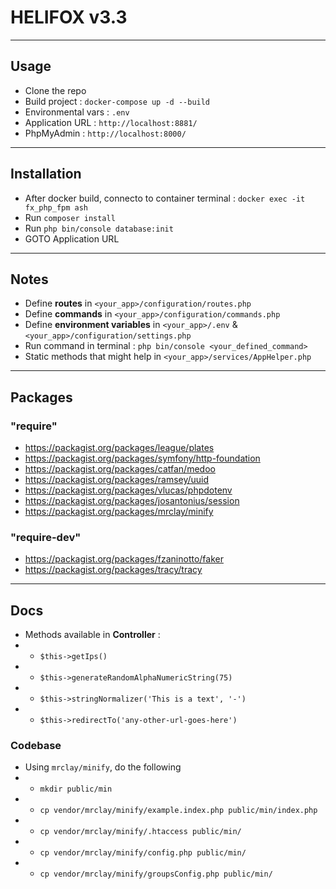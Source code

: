 # HELIFOX v3.3

---

## Usage

- Clone the repo
- Build project : `docker-compose up -d --build`
- Environmental vars : `.env`
- Application URL : `http://localhost:8881/`
- PhpMyAdmin : `http://localhost:8000/`

---

## Installation

- After docker build, connecto to container terminal : `docker exec -it fx_php_fpm ash`
- Run `composer install`
- Run `php bin/console database:init`
- GOTO Application URL

---

## Notes

- Define **routes** in `<your_app>/configuration/routes.php`
- Define **commands** in `<your_app>/configuration/commands.php`
- Define **environment variables** in `<your_app>/.env` & `<your_app>/configuration/settings.php`
- Run command in terminal : `php bin/console <your_defined_command>`
- Static methods that might help in `<your_app>/services/AppHelper.php`

---

## Packages

### "require"

- https://packagist.org/packages/league/plates
- https://packagist.org/packages/symfony/http-foundation
- https://packagist.org/packages/catfan/medoo
- https://packagist.org/packages/ramsey/uuid
- https://packagist.org/packages/vlucas/phpdotenv
- https://packagist.org/packages/josantonius/session
- https://packagist.org/packages/mrclay/minify

### "require-dev"

- https://packagist.org/packages/fzaninotto/faker
- https://packagist.org/packages/tracy/tracy


---

## Docs

- Methods available in **Controller** :
- - `$this->getIps()`
- - `$this->generateRandomAlphaNumericString(75)`
- - `$this->stringNormalizer('This is a text', '-')`
- - `$this->redirectTo('any-other-url-goes-here')`

### Codebase

- Using `mrclay/minify`, do the following
- - `mkdir public/min`
- - `cp vendor/mrclay/minify/example.index.php public/min/index.php`
- - `cp vendor/mrclay/minify/.htaccess public/min/`
- - `cp vendor/mrclay/minify/config.php public/min/`
- - `cp vendor/mrclay/minify/groupsConfig.php public/min/`
